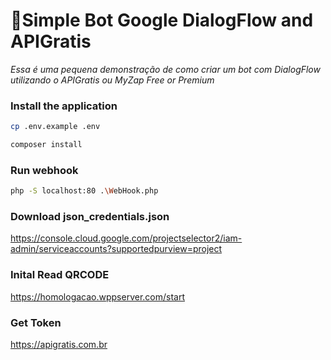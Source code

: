 # 🦜Simple Bot Google DialogFlow and APIGratis
_Essa é uma pequena demonstração de como criar um bot com DialogFlow utilizando o APIGratis ou MyZap Free or Premium_

### Install the application

```bash
cp .env.example .env
```

```bash
composer install
```

### Run webhook
```bash
php -S localhost:80 .\WebHook.php
```

### Download json_credentials.json
https://console.cloud.google.com/projectselector2/iam-admin/serviceaccounts?supportedpurview=project

### Inital Read QRCODE
https://homologacao.wppserver.com/start

### Get Token
https://apigratis.com.br

